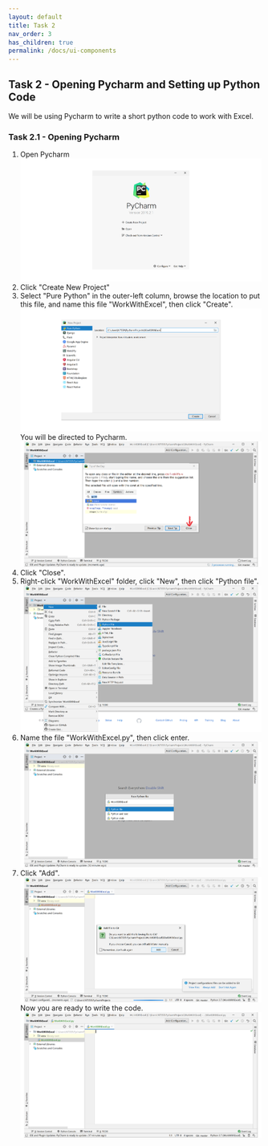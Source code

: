 ```yaml
---
layout: default
title: Task 2
nav_order: 3
has_children: true
permalink: /docs/ui-components
---
```


## Task 2 - Opening Pycharm and Setting up Python Code  
We will be using Pycharm to write a short python code to work with Excel.
### Task 2.1 - Opening Pycharm 
1) Open Pycharm  
![Open](https://github.com/Phil-CST-BCIT/Phil-Antony-docs/blob/gh-pages/assets/images/open-pycharm.png?raw=true "Open")
2) Click "Create New Project"
3) Select "Pure Python" in the outer-left column, browse the location to put this file, and name this file "WorkWithExcel", then click "Create".  
![Browse](https://github.com/Phil-CST-BCIT/Phil-Antony-docs/blob/gh-pages/assets/images/browse-and-name.png?raw=true "Browse")  
You will be directed to Pycharm.  
![Directed](https://github.com/Phil-CST-BCIT/Phil-Antony-docs/blob/gh-pages/assets/images/direct.png?raw=true "Directed")  
4) Click "Close".
5) Right-click "WorkWithExcel" folder, click "New", then click "Python file".  
![Click](https://github.com/Phil-CST-BCIT/Phil-Antony-docs/blob/gh-pages/assets/images/some-click.png?raw=true "Click")  
6) Name the file "WorkWithExcel.py", then click enter.  
![Naming](https://github.com/Phil-CST-BCIT/Phil-Antony-docs/blob/gh-pages/assets/images/naming.png?raw=true "Naming")  
7) Click "Add".  
![Git](https://github.com/Phil-CST-BCIT/Phil-Antony-docs/blob/gh-pages/assets/images/add-to-git.png?raw=true "Git")  
Now you are ready to write the code.  
![Blank](https://github.com/Phil-CST-BCIT/Phil-Antony-docs/blob/gh-pages/assets/images/blank.png?raw=true "Blank")  


